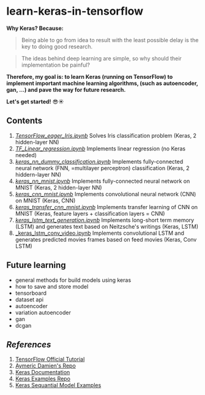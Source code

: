# learn-keras-in-tensorflow

__Why Keras? Because:__
> Being able to go from idea to result with the least possible delay is the key to doing good research.

> The ideas behind deep learning are simple, so why should their implementation be painful?

__Therefore, my goal is: to learn Keras (running on TensorFlow) to implement important machine learning algorithms, (such as autoencoder, gan, ...) and pave the way for future research.__  
  
__Let's get started!__ :sunglasses::sunny:  

## Contents

1. [_TensorFlow_eager_Iris.ipynb_](https://github.com/GaoYang-Thu/learn-keras-in-tensorflow/blob/master/TensorFlow_eager_Iris.ipynb) Solves Iris classification problem (Keras, 2 hidden-layer NN)
2. [_TF_Linear_regression.ipynb_](https://github.com/GaoYang-Thu/learn-keras-in-tensorflow/blob/master/TF_Linear_regression_eager.ipynb) Implements linear regression (no Keras needed)
3. [_keras_nn_dummy_classification.ipynb_](https://github.com/GaoYang-Thu/learn-keras-in-tensorflow/blob/master/keras_nn_dummy_classification.ipynb) Implements fully-connected neural network (FNN, =multilayer perceptron) classification (Keras, 2 hiddern-layer NN)
4. [_keras_nn_mnist.ipynb_](https://github.com/GaoYang-Thu/learn-keras-in-tensorflow/blob/master/keras_nn_mnist.ipynb) Implements fully-connected neural network on MNIST (Keras, 2 hidden-layer NN)
5. [_keras_cnn_mnist.ipynb_](https://github.com/GaoYang-Thu/learn-keras-in-tensorflow/blob/master/keras_cnn_mnist.ipynb) Implements convolutional neural network (CNN) on MNIST (Keras, CNN)
6. [_keras_transfer_cnn_mnist.ipynb_](https://github.com/GaoYang-Thu/learn-keras-in-tensorflow/blob/master/keras_transfer_cnn_mnist.ipynb) Implements transfer learning of CNN on MNIST (Keras, feature layers + classification layers = CNN)
7. [_keras_lstm_text_generation.ipynb_](https://github.com/GaoYang-Thu/learn-keras-in-tensorflow/blob/master/keras_lstm_text_generation.ipynb) Implements long-short term memory (LSTM) and generates text based on Neitzsche's writings (Keras, LSTM)
8. [_keras_lstm_conv_video.ipynb](https://github.com/GaoYang-Thu/learn-keras-in-tensorflow/blob/master/keras_lstm_conv_video.ipynb) Implements convolutional LSTM and generates predicted movies frames based on feed movies (Keras, Conv LSTM)

## Future learning
* general methods for build models using keras
* how to save and store model
* tensorboard
* dataset api
* autoencoder
* variation autoencoder
* gan
* dcgan

## _References_
1. [TensorFlow Official Tutorial](www.tensorflow.org/get_started/eager)
2. [Aymeric Damien's Repo](https://github.com/aymericdamien/TensorFlow-Examples)
3. [Keras Documentation](https://keras.io/getting-started/)
4. [Keras Examples Repo](https://github.com/keras-team/keras/tree/master/examples)
5. [Keras Sequantial Model Examples](https://keras.io/getting-started/sequantial-model-guide/)
